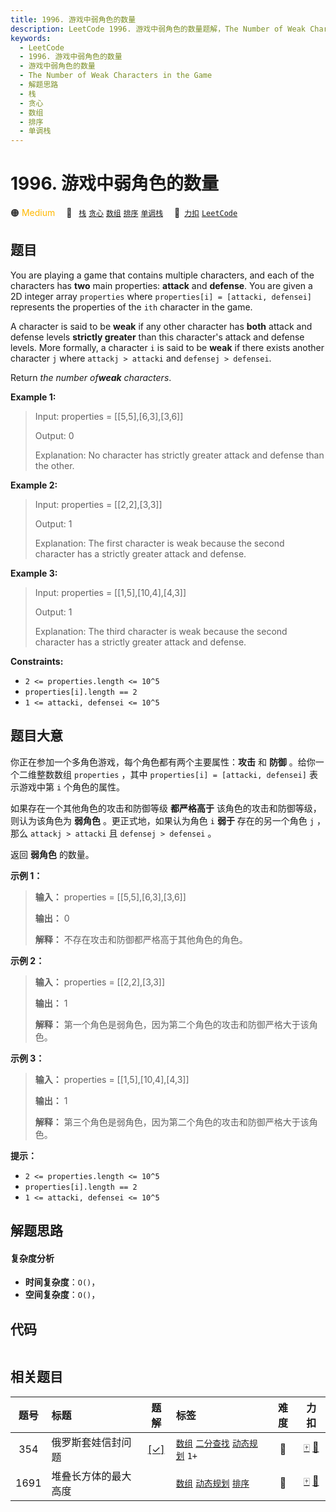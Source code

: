 ```yaml
---
title: 1996. 游戏中弱角色的数量
description: LeetCode 1996. 游戏中弱角色的数量题解，The Number of Weak Characters in the Game，包含解题思路、复杂度分析以及完整的 JavaScript 代码实现。
keywords:
  - LeetCode
  - 1996. 游戏中弱角色的数量
  - 游戏中弱角色的数量
  - The Number of Weak Characters in the Game
  - 解题思路
  - 栈
  - 贪心
  - 数组
  - 排序
  - 单调栈
---
```


# 1996. 游戏中弱角色的数量

🟠 <font color=#ffb800>Medium</font>&emsp; 🔖&ensp; [`栈`](/tag/stack.md) [`贪心`](/tag/greedy.md) [`数组`](/tag/array.md) [`排序`](/tag/sorting.md) [`单调栈`](/tag/monotonic-stack.md)&emsp; 🔗&ensp;[`力扣`](https://leetcode.cn/problems/the-number-of-weak-characters-in-the-game) [`LeetCode`](https://leetcode.com/problems/the-number-of-weak-characters-in-the-game)

## 题目

You are playing a game that contains multiple characters, and each of the
characters has **two** main properties: **attack** and **defense**. You are
given a 2D integer array `properties` where `properties[i] = [attacki,
defensei]` represents the properties of the `ith` character in the game.

A character is said to be **weak** if any other character has **both** attack
and defense levels **strictly greater** than this character's attack and
defense levels. More formally, a character `i` is said to be **weak** if there
exists another character `j` where `attackj > attacki` and `defensej >
defensei`.

Return _the number of**weak** characters_.



**Example 1:**

> Input: properties = [[5,5],[6,3],[3,6]]
> 
> Output: 0
> 
> Explanation: No character has strictly greater attack and defense than the other.

**Example 2:**

> Input: properties = [[2,2],[3,3]]
> 
> Output: 1
> 
> Explanation: The first character is weak because the second character has a strictly greater attack and defense.

**Example 3:**

> Input: properties = [[1,5],[10,4],[4,3]]
> 
> Output: 1
> 
> Explanation: The third character is weak because the second character has a strictly greater attack and defense.

**Constraints:**

  * `2 <= properties.length <= 10^5`
  * `properties[i].length == 2`
  * `1 <= attacki, defensei <= 10^5`


## 题目大意

你正在参加一个多角色游戏，每个角色都有两个主要属性：**攻击** 和 **防御** 。给你一个二维整数数组 `properties` ，其中
`properties[i] = [attacki, defensei]` 表示游戏中第 `i` 个角色的属性。

如果存在一个其他角色的攻击和防御等级 **都严格高于** 该角色的攻击和防御等级，则认为该角色为 **弱角色** 。更正式地，如果认为角色 `i`
**弱于** 存在的另一个角色 `j` ，那么 `attackj > attacki` 且 `defensej > defensei` 。

返回 **弱角色** 的数量。



**示例 1：**

> 
> 
> 
> 
> 
> **输入：** properties = [[5,5],[6,3],[3,6]]
> 
> **输出：** 0
> 
> **解释：** 不存在攻击和防御都严格高于其他角色的角色。
> 
> 

**示例 2：**

> 
> 
> 
> 
> 
> **输入：** properties = [[2,2],[3,3]]
> 
> **输出：** 1
> 
> **解释：** 第一个角色是弱角色，因为第二个角色的攻击和防御严格大于该角色。
> 
> 

**示例 3：**

> 
> 
> 
> 
> 
> **输入：** properties = [[1,5],[10,4],[4,3]]
> 
> **输出：** 1
> 
> **解释：** 第三个角色是弱角色，因为第二个角色的攻击和防御严格大于该角色。
> 
> 



**提示：**

  * `2 <= properties.length <= 10^5`
  * `properties[i].length == 2`
  * `1 <= attacki, defensei <= 10^5`


## 解题思路

#### 复杂度分析

- **时间复杂度**：`O()`，
- **空间复杂度**：`O()`，

## 代码

```javascript

```

## 相关题目

<!-- prettier-ignore -->
| 题号 | 标题 | 题解 | 标签 | 难度 | 力扣 |
| :------: | :------ | :------: | :------ | :------: | :------: |
| 354 | 俄罗斯套娃信封问题 | [[✓]](/problem/0354.md) |  [`数组`](/tag/array.md) [`二分查找`](/tag/binary-search.md) [`动态规划`](/tag/dynamic-programming.md) `1+` | 🔴 | [🀄️](https://leetcode.cn/problems/russian-doll-envelopes) [🔗](https://leetcode.com/problems/russian-doll-envelopes) |
| 1691 | 堆叠长方体的最大高度 |  |  [`数组`](/tag/array.md) [`动态规划`](/tag/dynamic-programming.md) [`排序`](/tag/sorting.md) | 🔴 | [🀄️](https://leetcode.cn/problems/maximum-height-by-stacking-cuboids) [🔗](https://leetcode.com/problems/maximum-height-by-stacking-cuboids) |